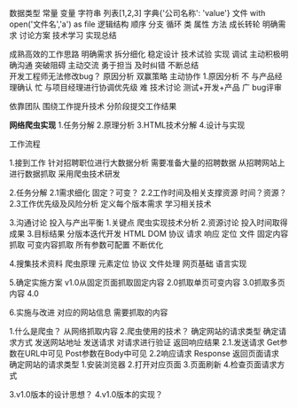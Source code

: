 数据类型
常量  变量 字符串 列表[1,2,3] 字典{'公司名称': 'value'} 文件 with open('文件名','a') as file
逻辑结构
顺序 分支 循环
类 
属性 方法
成长转轮
明确需求
讨论方案
技术学习
实现总结

成熟高效的工作思路
明确需求 拆分细化  稳定设计 技术试验 实现 调试
主动积极明确沟通
突破阻碍 主动交流 勇于担当 及时纠错 不断总结  
开发工程师无法修改bug？
原因分析  双赢策略  主动协作
1.原因分析 
不 与产品经理确认
忙 与项目经理进行协调优先级
难 技术讨论  测试+开发+产品
广 bug评审

依靠团队
围绕工作提升技术
分阶段提交工作结果


**网络爬虫实现**
1.任务分解
2.原理分析
3.HTML技术分解
4.设计与实现

工作流程

1.接到工作
针对招聘职位进行大数据分析
需要准备大量的招聘数据
从招聘网站上进行数据抓取
采用爬虫技术研发
 
2.任务分解
2.1需求细化   固定？可变？
2.2工作时间及相关支撑资源  时间？资源？
2.3工作优先级及风险分析
定义每个版本需求
学习相关技术

3.沟通讨论   投入与产出平衡
1.关键点  爬虫实现技术分析
2.资源讨论 投入时间取得成果
3.目标结果 分版本迭代开发
HTML DOM 协议 请求 响应 定位 文件
固定内容抓取
可变内容抓取
所有参数可配置
不断优化

4.搜集技术资料
爬虫原理 元素定位 协议 文件处理 网页基础 语言实现

5.确定实施方案
v1.0从固定页面抓取固定内容
2.0抓取单页可变内容
3.0抓取多页内容
4.0

6.实施与改进
对应的网站信息
需要抓取的内容

1.什么是爬虫？
从网络抓取内容
2.爬虫使用的技术？
确定网站的请求类型
确定请求方式
发送网站地址
发送请求
对请求进行验证
返回响应结果
2.1.发送请求 
Get参数在URL中可见
Post参数在Body中可见
2.2响应请求
Response 返回页面请求
确定网站的请求类型
1.安装浏览器
2.打开对应页面
3.页面刷新
4.检查页面请求方式

3.v1.0版本的设计思想？
4.v1.0版本的实现？
